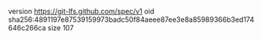 version https://git-lfs.github.com/spec/v1
oid sha256:4891197e87539159973badc50f84aeee87ee3e8a85989366b3ed174646c266ca
size 107
